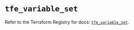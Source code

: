 # `tfe_variable_set`

Refer to the Terraform Registry for docs: [`tfe_variable_set`](https://registry.terraform.io/providers/hashicorp/tfe/0.68.1/docs/resources/variable_set).
